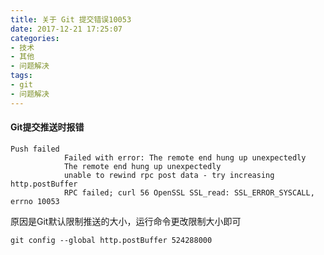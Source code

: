 ```yaml
---
title: 关于 Git 提交错误10053
date: 2017-12-21 17:25:07
categories:
- 技术
- 其他
- 问题解决
tags:
- git
- 问题解决
---
```


#### Git提交推送时报错
```
Push failed
			Failed with error: The remote end hung up unexpectedly
			The remote end hung up unexpectedly
			unable to rewind rpc post data - try increasing http.postBuffer
			RPC failed; curl 56 OpenSSL SSL_read: SSL_ERROR_SYSCALL, errno 10053
```

原因是Git默认限制推送的大小，运行命令更改限制大小即可

``` git
git config --global http.postBuffer 524288000
```

